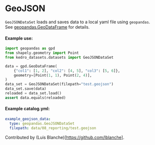 # GeoJSON

``GeoJSONDataSet`` loads and saves data to a local yaml file using ``geopandas``.
See [geopandas.GeoDataFrame](http://geopandas.org/reference/geopandas.GeoDataFrame.html) for details.

#### Example use:

```python
import geopandas as gpd
from shapely.geometry import Point
from kedro_datasets.datasets import GeoJSONDataSet

data = gpd.GeoDataFrame(
    {"col1": [1, 2], "col2": [4, 5], "col3": [5, 6]},
    geometry=[Point(1, 1), Point(2, 4)],
)
data_set = GeoJSONDataSet(filepath="test.geojson")
data_set.save(data)
reloaded = data_set.load()
assert data.equals(reloaded)
```

#### Example catalog.yml:

```yaml
example_geojson_data:
  type: geopandas.GeoJSONDataSet
  filepath: data/08_reporting/test.geojson
```

Contributed by (Luis Blanche)[https://github.com/lblanche].
